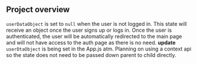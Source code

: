 ## Project overview
`userDataObject` is set to `null` when the user is not logged in. This state will receive an object once the user signs up or logs in. Once the user is authenticated, the user will be automatically redirected to the main page and will not have access to the auth page as there is no need.
**update** `userDtaObject` is being set in the App.js atm. Planning on using a context api so the state does not need to be passed down parent to child directly.
